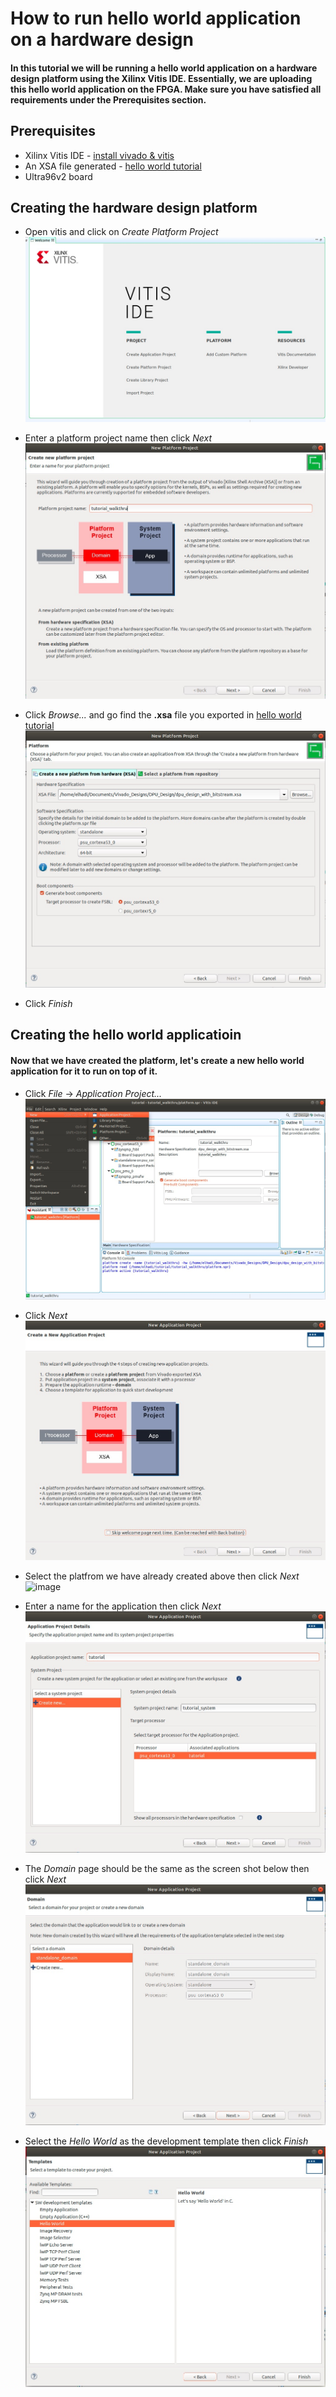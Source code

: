 

# How to run hello world application on a hardware design
#### In this tutorial we will be running a hello world application on a hardware design platform using the Xilinx Vitis IDE. Essentially, we are uploading this hello world application on the FPGA. Make sure you have satisfied all requirements under the Prerequisites section.

## Prerequisites
- Xilinx Vitis IDE - [install vivado & vitis](../install_vitis_and_vivado/install_vitis_and_vivado.md)
- An XSA file generated - [hello world tutorial](../hello_world_hw/hello_world_hw.m)
- Ultra96v2 board


## Creating the hardware design platform

* Open vitis and click on *Create Platform Project*
![image](vitis_firstpg.jpg)

* Enter a platform project name then click *Next*
![image](platform_prj_name.jpg)

* Click *Browse...* and go find the **.xsa** file you exported in [hello world tutorial](../hello_world_hw/hello_world_hw.m)
![image](xsa.jpg)

* Click *Finish*


## Creating the hello world applicatioin
#### Now that we have created the platform, let's create a new hello world application for it to run on top of it.

* Click *File* -> *Application Project...*
![image](new_app.jpg)

* Click *Next*
![image](2nd_app.jpg)

* Select the platfrom we have already created above then click *Next*
![image](platform_selected)

* Enter a name for the application then click *Next*
![image](app_name.jpg)

* The *Domain* page should be the same as the screen shot below then click *Next*
![image](domain.jpg)

* Select the *Hello World* as the development template then click *Finish*
![image](hw_template.jpg)


